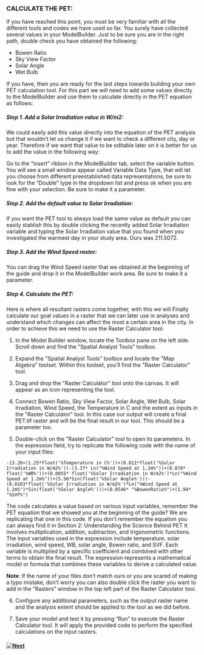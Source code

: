 ### CALCULATE THE PET: 
If you have reached this point, you must be very familiar with all the different tools and codes we have used so far. You surely have collected several values in your ModelBuilder. Just to be sure you are in the right path, double check you have obtained the following:

*	Bowen Ratio
*	Sky View Factor
*	Solar Angle
*	Wet Bulb

If you have, then you are ready for the last steps towards building your own PET calculation tool. For this part we will need to add some values directly to the ModelBuilder and use them to calculate directly in the PET equation as follows:

##### Step 1. Add a Solar Irradiation value in W/m2: 
We could easily add this value directly into the equation of the PET analysis but that wouldn’t let us change it if we want to check a different city, day or year. Therefore if we want that value to be editable later on it is better for us to add the value in the following way:

Go to the “insert” ribbon in the ModelBuilder tab, select the variable button. You will see a small window appear called Variable Data Type, that will let you choose from different preestablished data representations, be sure to look for the “Double” type in the dropdown list and press ok when you are fine with your selection. Be sure to make it a parameter.

##### Step 2. Add the default value to Solar Irradiation: 
If you want the PET tool to always load the same value as default you can easily stablish this by double clicking the recently added Solar Irradiation variable and typing the Solar Irradiation value that you found when you investigated the warmest day in your study area. Ours was 211.5072. 

##### Step 3. Add the Wind Speed raster:  
You can drag the Wind Speed raster that we obtained at the beginning of the guide and drop it in the ModelBuilder work area. Be sure to make it a parameter.

##### Step 4. Calculate the PET: 
Here is where all resultant rasters come together, with this we will Finally calculate our goal values in a raster that we can later use in analyses and understand which changes can affect the most a certain area in the city. In order to achieve this we need to use the Raster Calculator tool: 

1)	In the Model Builder window, locate the Toolbox pane on the left side. Scroll down and find the "Spatial Analyst Tools" toolbox.

2)	Expand the "Spatial Analyst Tools" toolbox and locate the "Map Algebra" toolset. Within this toolset, you'll find the "Raster Calculator" tool. 

3)	Drag and drop the "Raster Calculator" tool onto the canvas. It will appear as an icon representing the tool. 

4)	Connect Bowen Ratio, Sky View Factor, Solar Angle, Wet Bulb, Solar Irradiation, Wind Speed, the Temperature in C and the extent as inputs in the "Raster Calculator" tool. In this case our output will create a final PET.tif raster and will be the final result in our tool. This should be a parameter too.


5)	Double-click on the "Raster Calculator" tool to open its parameters. In the expression field, try to replicate the following code with the name of your input files: 

```
-13.26+(1.25*float('%Temperature in C%'))+(0.011*float('%Solar Irradiation in W/m2%'))-(3.37* Ln("%Wind Speed at 1.2m%"))+(0.078* float('%WB%'))+(0.0055* float('%Solar Irradiation in W/m2%')*Ln("%Wind Speed at 1.2m%"))+(5.56*Sin(float('%Solar Angle%')))-(0.0103*float('%Solar Irradiation in W/m2%')*Ln("%Wind Speed at 1.2m%")*Sin(float('%Solar Angle%')))+(0.0546* "%BowenRatio%")+(1.94* "%SVF%")
```

The code calculates a value based on various input variables, remember the PET equation that we showed you at the beginning of the guide? We are replicating that one in this code. If you don’t remember the equation you can always find it in Section 2: Understanding the Science Behind PET It involves multiplication, addition, subtraction, and trigonometric functions. The input variables used in the expression include temperature, solar irradiation, wind speed, WB, solar angle, Bowen ratio, and SVF. Each variable is multiplied by a specific coefficient and combined with other terms to obtain the final result. The expression represents a mathematical model or formula that combines these variables to derive a calculated value.

**Note**: If the name of your files don’t match ours or you are scared of making a typo mistake, don’t worry you can also double click the raster you want to add in the “Rasters” window in the top left part of the Raster Calculator tool.

6)	Configure any additional parameters, such as the output raster name and the analysis extent should be applied to the tool as we did before.  

7)	Save your model and test it by pressing “Run” to execute the Raster Calculator tool. It will apply the provided code to perform the specified calculations on the input rasters.


#### [![Next]](Section%202-7.md)

<!---------------------------------------------------------------------------->

[Next]: https://img.shields.io/badge/Next-37a779?style=for-the-badge